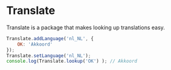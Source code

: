 # Translate

Translate is a package that makes looking up translations easy.

```javascript
Translate.addLanguage('nl_NL', {
    OK: 'Akkoord'
});
Translate.setLanguage('nl_NL');
console.log(Translate.lookup('OK') ); // Akkoord
```